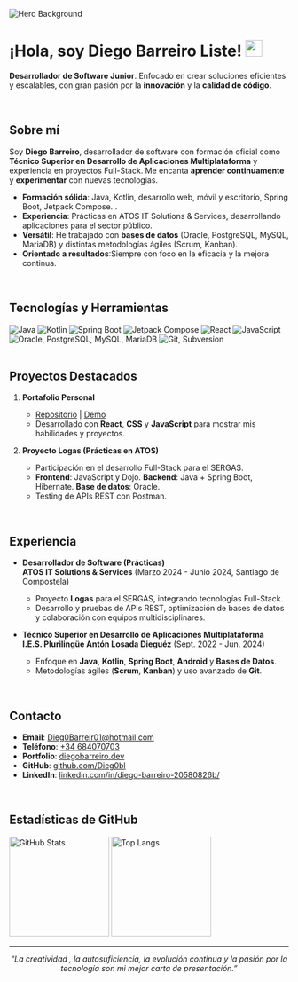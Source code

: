 ![Hero Background](images/hero-background.jpg)


# ¡Hola, soy Diego Barreiro Liste! <img src="https://media.giphy.com/media/hvRJCLFzcasrR4ia7z/giphy.gif" width="30px"/>

**Desarrollador de Software Junior**. Enfocado en crear soluciones eficientes y escalables, con gran pasión por la **innovación** y la **calidad de código**.

<br/>

## Sobre mí

Soy **Diego Barreiro**, desarrollador de software con formación oficial como **Técnico Superior en Desarrollo de Aplicaciones Multiplataforma** y experiencia en proyectos Full-Stack. Me encanta **aprender continuamente** y **experimentar** con nuevas tecnologías.  

- **Formación sólida**: Java, Kotlin, desarrollo web, móvil y escritorio, Spring Boot, Jetpack Compose...  
- **Experiencia**: Prácticas en ATOS IT Solutions & Services, desarrollando aplicaciones para el sector público.  
- **Versátil**: He trabajado con **bases de datos** (Oracle, PostgreSQL, MySQL, MariaDB) y distintas metodologías ágiles (Scrum, Kanban).  
- **Orientado a resultados**:Siempre con foco en la eficacia y la mejora continua.

<br/>

## Tecnologías y Herramientas

<div>
  <img src="https://img.shields.io/badge/Java-ED8B00?style=for-the-badge&logo=java&logoColor=white" alt="Java"/>
  <img src="https://img.shields.io/badge/Kotlin-7F52FF?style=for-the-badge&logo=kotlin&logoColor=white" alt="Kotlin"/>
  <img src="https://img.shields.io/badge/Spring%20Boot-6DB33F?style=for-the-badge&logo=springboot&logoColor=white" alt="Spring Boot"/>
  <img src="https://img.shields.io/badge/Jetpack%20Compose-4285F4?style=for-the-badge&logo=jetpackcompose&logoColor=white" alt="Jetpack Compose"/>
  <img src="https://img.shields.io/badge/React-61DAFB?style=for-the-badge&logo=react&logoColor=white" alt="React"/>
  <img src="https://img.shields.io/badge/JavaScript-F7DF1E?style=for-the-badge&logo=javascript&logoColor=black" alt="JavaScript"/>
  <img src="https://img.shields.io/badge/Databases-4DB33D?style=for-the-badge&logo=postgresql&logoColor=white" alt="Oracle, PostgreSQL, MySQL, MariaDB"/>
  <img src="https://img.shields.io/badge/Git%20%26%20Subversion-F05032?style=for-the-badge&logo=git&logoColor=white" alt="Git, Subversion"/>
</div>

<br/>

## Proyectos Destacados

1. **Portafolio Personal**  
   - [Repositorio](https://github.com/tu-github/mi-portfolio) | [Demo](https://tu-dominio.dev)  
   - Desarrollado con **React**, **CSS** y **JavaScript** para mostrar mis habilidades y proyectos.

2. **Proyecto Logas (Prácticas en ATOS)**  
   - Participación en el desarrollo Full-Stack para el SERGAS.  
   - **Frontend**: JavaScript y Dojo. **Backend**: Java + Spring Boot, Hibernate. **Base de datos**: Oracle.  
   - Testing de APIs REST con Postman.

> 

<br/>

## Experiencia

- **Desarrollador de Software (Prácticas)**  
  **ATOS IT Solutions & Services** (Marzo 2024 - Junio 2024, Santiago de Compostela)  
  - Proyecto **Logas** para el SERGAS, integrando tecnologías Full-Stack.  
  - Desarrollo y pruebas de APIs REST, optimización de bases de datos y colaboración con equipos multidisciplinares.

- **Técnico Superior en Desarrollo de Aplicaciones Multiplataforma**  
  **I.E.S. Plurilingüe Antón Losada Dieguéz** (Sept. 2022 - Jun. 2024)  
  - Enfoque en **Java**, **Kotlin**, **Spring Boot**, **Android** y **Bases de Datos**.  
  - Metodologías ágiles (**Scrum**, **Kanban**) y uso avanzado de **Git**.

<br/>

## Contacto

- **Email**: [Dieg0Barreir01@hotmail.com](mailto:Dieg0Barreir01@hotmail.com)  
- **Teléfono**: [+34 684070703](tel:+34684070703)  
- **Portfolio**: [diegobarreiro.dev](https://diegobarreiro.dev/) 
- **GitHub**: [github.com/Dieg0bl](https://github.com/Dieg0bl)  
- **LinkedIn**: [linkedin.com/in/diego-barreiro-20580826b/](https://www.linkedin.com/in/diego-barreiro-20580826b/)

<br/>

## Estadísticas de GitHub

<div>
  <img height="180em" src="https://github-readme-stats.vercel.app/api?username=Dieg0bl&show_icons=true&theme=radical" alt="GitHub Stats"/>
  <img height="180em" src="https://github-readme-stats.vercel.app/api/top-langs/?username=Dieg0bl&layout=compact&theme=radical" alt="Top Langs"/>
</div>

> 

---

<p align="center">
  <i>“La creatividad ,  la autosuficiencia, la evolución continua y la pasión por la tecnología son mi mejor carta de presentación.”</i>
</p>
